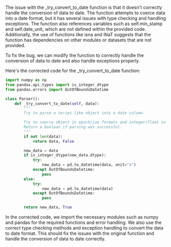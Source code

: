 The issue with the _try_convert_to_date function is that it doesn't correctly handle the conversion of data to date. The function attempts to coerce data into a date format, but it has several issues with type checking and handling exceptions. The function also references variables such as self.min_stamp and self.date_unit, which are not defined within the provided code. Additionally, the use of functions like isna and iNaT suggests that the function has dependencies on other modules or datasets that are not provided.

To fix the bug, we can modify the function to correctly handle the conversion of data to date and also handle exceptions properly.

Here's the corrected code for the _try_convert_to_date function:

```python
import numpy as np
from pandas.api.types import is_integer_dtype
from pandas.errors import OutOfBoundsDatetime

class Parser():
    def _try_convert_to_date(self, data):
        """
        Try to parse a series like object into a date column.

        Try to coerce object in epoch/iso formats and integer/float in epoch formats.
        Return a boolean if parsing was successful.
        """
        if not len(data):
            return data, False

        new_data = data
        if is_integer_dtype(new_data.dtype):
            try:
                new_data = pd.to_datetime(data, unit="s")
            except OutOfBoundsDatetime:
                pass
        else:
            try:
                new_data = pd.to_datetime(data)
            except OutOfBoundsDatetime:
                pass

        return new_data, True
```

In the corrected code, we import the necessary modules such as numpy and pandas for the required functions and error handling. We also use the correct type checking methods and exception handling to convert the data to date format. This should fix the issues with the original function and handle the conversion of data to date correctly.